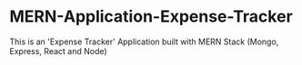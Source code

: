 # MERN-Application-Expense-Tracker

This is an 'Expense Tracker' Application built with MERN Stack (Mongo, Express, React and Node)
